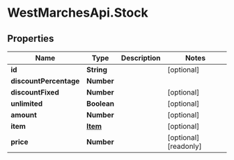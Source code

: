 # WestMarchesApi.Stock

## Properties

Name | Type | Description | Notes
------------ | ------------- | ------------- | -------------
**id** | **String** |  | [optional] 
**discountPercentage** | **Number** |  | 
**discountFixed** | **Number** |  | [optional] 
**unlimited** | **Boolean** |  | [optional] 
**amount** | **Number** |  | [optional] 
**item** | [**Item**](Item.md) |  | [optional] 
**price** | **Number** |  | [optional] [readonly] 


